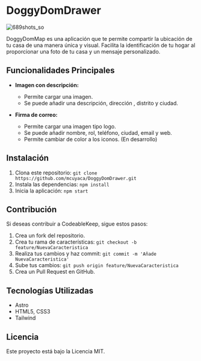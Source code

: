 # DoggyDomDrawer
![689shots_so](https://github.com/mcuyaca/DoggyDomDrawer/assets/132428045/9c8a12e9-7151-4acb-82c7-59abe7b0d56b)

DoggyDomMap es una aplicación que te permite compartir la ubicación de tu casa de una manera única y visual. Facilita la identificación de tu hogar al proporcionar una foto de tu casa y un mensaje personalizado.

## Funcionalidades Principales

- **Imagen con descripción:**

  - Permite cargar una imagen.
  - Se puede añadir una descripción, dirección , distrito y ciudad.

- **Firma de correo:**

  - Permite cargar una imagen tipo logo.
  - Se puede añadir nombre, rol, teléfono, ciudad, email y web.
  - Permite cambiar de color a los iconos. (En desarrollo)

## Instalación

1. Clona este repositorio: `git clone https://github.com/mcuyaca/DoggyDomDrawer.git`
2. Instala las dependencias: `npm install`
3. Inicia la aplicación: `npm start`

## Contribución

Si deseas contribuir a CodeableKeep, sigue estos pasos:

1. Crea un fork del repositorio.
2. Crea tu rama de características: `git checkout -b feature/NuevaCaracteristica`
3. Realiza tus cambios y haz commit: `git commit -m 'Añade NuevaCaracteristica'`
4. Sube tus cambios: `git push origin feature/NuevaCaracteristica`
5. Crea un Pull Request en GitHub.

## Tecnologías Utilizadas

- Astro
- HTML5, CSS3
- Tailwind

## Licencia

Este proyecto está bajo la Licencia MIT.
